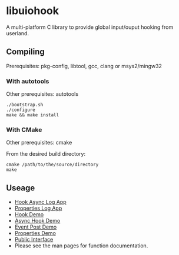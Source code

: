 libuiohook
==========

A multi-platform C library to provide global input/ouput hooking from userland.

## Compiling
Prerequisites: pkg-config, libtool, gcc, clang or msys2/mingw32

### With autotools
Other prerequisites: autotools

    ./bootstrap.sh
    ./configure
    make && make install


### With CMake
Other prerequisites: cmake

From the desired build directory:

    cmake /path/to/the/source/directory
    make

## Useage
* [Hook Async Log App](https://github.com/ChristianFrisson/libuiohook/blob/log_apps/src/app_hook_async_log.c)
* [Properties Log App](https://github.com/ChristianFrisson/libuiohook/blob/log_apps/src/app_properties_log.c)
* [Hook Demo](https://github.com/kwhat/libuiohook/blob/master/src/demo_hook.c)
* [Async Hook Demo](https://github.com/kwhat/libuiohook/blob/master/src/demo_hook_async.c)
* [Event Post Demo](https://github.com/kwhat/libuiohook/blob/master/src/demo_post.c)
* [Properties Demo](https://github.com/kwhat/libuiohook/blob/master/src/demo_properties.c)
* [Public Interface](https://github.com/kwhat/libuiohook/blob/master/include/uiohook.h)
* Please see the man pages for function documentation.
